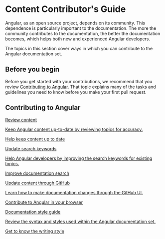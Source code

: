 # Content Contributor's Guide

Angular, as an open source project, depends on its community. This dependence is particularly important to the documentation. The more the community contributes to the documentation, the better the documentation becomes, which helps both new and experienced Angular developers.

The topics in this section cover ways in which you can contribute to the Angular documentation set.

## Before you begin

Before you get started with your contributions, we recommend that you review [Contributing to Angular](https://github.com/angular/angular/blob/master/CONTRIBUTING.md). That topic explains many of the tasks and guidelines you need to know before you make your first pull request.

## Contributing to Angular

<div class="card-container">
  <a href="guide/reviewing-content" class="docs-card"
    title="Reviewing content">
      <section>Review content</section>
      <p>Keep Angular content up-to-date by reviewing topics for accuracy.</p>
      <p class="card-footer">Help keep content up to date</p>
  </a>
  <a href="guide/updating-search-keywords" class="docs-card"
    title="Updating search keywords">
      <section>Update search keywords</section>
      <p>Help Angular developers by improving the search keywords for existing topics.</p>
      <p class="card-footer">Improve documentation search</p>
  </a>
  <a href="guide/updating-content-github-ui" class="docs-card"
    title="Updating content through GitHub">
      <section>Update content through GitHub</section>
      <p>Learn how to make documentation changes through the GitHub UI.</p>
      <p class="card-footer">Contribute to Angular in your browser</p>
  </a>
    <a href="guide/docs-style-guide" class="docs-card"
    title="Documentation Style Guide">
      <section>Documentation style guide</section>
      <p>Review the syntax and styles used within the Angular documentation set.</p>
      <p class="card-footer">Get to know the writing style</p>
  </a>
</div>

